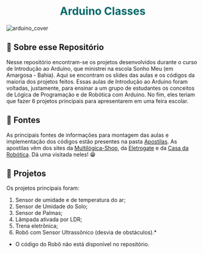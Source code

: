 <h1 align="center" style="color: #00676A;"> Arduino Classes </h1>

![arduino_cover](https://github.com/user-attachments/assets/9de2b777-37cf-420e-8766-a91b20ae0c50)

## 🤔 Sobre esse Repositório

Nesse repositório encontram-se os projetos desenvolvidos durante o curso de Introdução ao Arduino, que ministrei na escola Sonho Meu (em Amargosa - Bahia). Aqui se encontram os slides das aulas e os códigos da maioria dos projetos feitos.
Essas aulas de Introdução ao Arduino foram voltadas, justamente, para ensinar a um grupo de estudantes os conceitos de Lógica de Programação e de Robótica com Arduino. No fim, eles teriam que fazer 6 projetos principais para apresentarem em uma feira escolar.

## 🔗 Fontes

As principais fontes de informações para montagem das aulas e implementação dos códigos estão presentes na pasta [Apostilas](#Apostilas).
As apostilas vêm dos sites da [Multilógica-Shop](#https://multilogica-shop.com/), da [Eletrogate](#https://www.eletrogate.com/) e da [Casa da Robótica](#https://www.casadarobotica.com/).
Dá uma visitada neles! 😁

## 🎯 Projetos

Os projetos principais foram:

  1. Sensor de umidade e de temperatura do ar;
  2. Sensor de Umidade do Solo;
  3. Sensor de Palmas;
  4. Lâmpada ativada por LDR;
  5. Trena eletrônica;
  6. Robô com Sensor Ultrassônico (desvia de obstáculos).*

* O código do Robô não está disponível no repositório.
